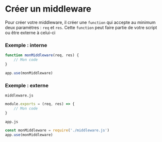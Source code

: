 # Créer un middleware
Pour créer votre middleware, il créer une `function` qui accepte au minimum deux paramètres : `req` et `res`. Cette `function` peut faire partie de votre script ou être externe à celui-ci

### Exemple : interne
```javascript
function monMiddleware(req, res) {
    // Mon code
}

app.use(monMiddleware)
```

### Exemple : externe

`middleware.js`
```javascript
module.exports = (req, res) => {
    // Mon code
}
```

`app.js`
```javascript
const monMiddleware = require('./middleware.js')
app.use(monMiddleware)
```
